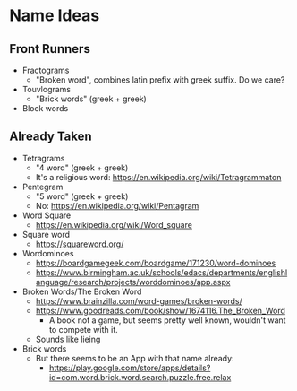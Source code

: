 # Name Ideas

## Front Runners

- Fractograms
    - "Broken word", combines latin prefix with greek suffix. Do we care?
- Touvlograms
    - "Brick words" (greek + greek)
- Block words

## Already Taken

- Tetragrams
    - "4 word" (greek + greek)
    - It's a religious word: https://en.wikipedia.org/wiki/Tetragrammaton
- Pentegram
    - "5 word" (greek + greek)
    - No: https://en.wikipedia.org/wiki/Pentagram
- Word Square
    - https://en.wikipedia.org/wiki/Word_square
- Square word
    - https://squareword.org/
- Wordominoes
    - https://boardgamegeek.com/boardgame/171230/word-dominoes
    - https://www.birmingham.ac.uk/schools/edacs/departments/englishlanguage/research/projects/worddominoes/app.aspx
- Broken Words/The Broken Word
    - https://www.brainzilla.com/word-games/broken-words/
    - https://www.goodreads.com/book/show/1674116.The_Broken_Word
        - A book not a game, but seems pretty well known, wouldn't want to
            compete with it.
    - Sounds like lieing
- Brick words
    - But there seems to be an App with that name already:
        - https://play.google.com/store/apps/details?id=com.word.brick.word.search.puzzle.free.relax

